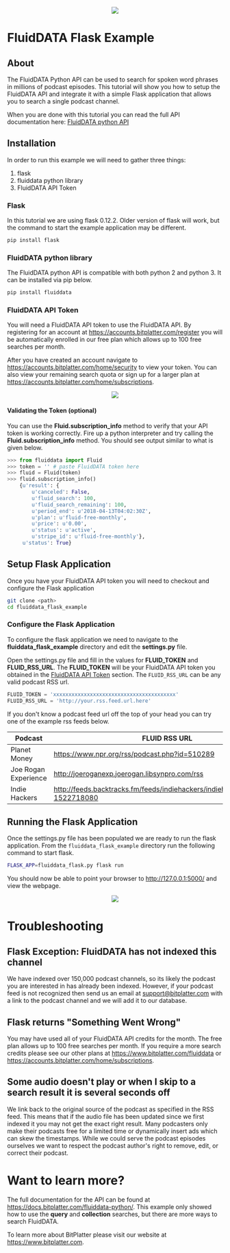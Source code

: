 <p align="center"><img src="https://cache.btpl.io/cache/landing_logo.svg" /></p>

# FluidDATA Flask Example


## About

The FluidDATA Python API can be used to search for spoken word phrases in
millions of podcast episodes.  This tutorial will show you how to setup the
FluidDATA API and integrate it with a simple Flask application that allows you
to search a single podcast channel.

When you are done with this tutorial you can read the full API documentation here:
[FluidDATA python API](https://docs.bitplatter.com/fluiddata-python/)


## Installation

In order to run this example we will need to gather three things:

1. flask
2. fluiddata python library
3. FluidDATA API Token


### Flask

In this tutorial we are using flask 0.12.2. Older version of flask will work,
but the command to start the example application may be different. 

```bash
pip install flask
```


### FluidDATA python library

The FluidDATA python API is compatible with both python 2 and python 3.  It can
be installed via pip below.

```bash
pip install fluiddata
```


### FluidDATA API Token

You will need a FluidDATA API token to use the FluidDATA API.  By registering for an
account at https://accounts.bitplatter.com/register you will be automatically
enrolled in our free plan which allows up to 100 free searches per month.

After you have created an account navigate to
https://accounts.bitplatter.com/home/security to view your token.  You can
also view your remaining search quota or sign up for a larger plan at
https://accounts.bitplatter.com/home/subscriptions.

<p align="center"><img src="https://cache.btpl.io/cache/flask_example/token.png" /></p>


#### Validating the Token (optional)

You can use the **Fluid.subscription_info** method to verify that your API
token is working correctly.  Fire up a python interpreter and try calling the
**Fluid.subscription_info** method.  You should see output similar to what is
given below.

```python
>>> from fluiddata import Fluid
>>> token = '' # paste FluidDATA token here
>>> fluid = Fluid(token)
>>> fluid.subscription_info()
    {u'result': {
        u'canceled': False,
        u'fluid_search': 100,
        u'fluid_search_remaining': 100,
        u'period_end': u'2018-04-13T04:02:30Z',
        u'plan': u'fluid-free-monthly',
        u'price': u'0.00',
        u'status': u'active',
        u'stripe_id': u'fluid-free-monthly'},
     u'status': True}
```

## Setup Flask Application

Once you have your FluidDATA API token you will need to checkout and configure the Flask
application

```bash
git clone <path>
cd fluiddata_flask_example
```

### Configure the Flask Application

To configure the flask application we need to navigate to the
**fluiddata_flask_example** directory and edit the **settings.py** file.  

Open the settings.py file and fill in the values for **FLUID_TOKEN** and
**FLUID_RSS_URL**.  The **FLUID_TOKEN** will be your FluidDATA API token you
obtained in the [FluidDATA API Token](#fluiddata-api-token) section.  The
`FLUID_RSS_URL` can be any valid podcast RSS url.

```python
FLUID_TOKEN = 'xxxxxxxxxxxxxxxxxxxxxxxxxxxxxxxxxxxxxxxx'
FLUID_RSS_URL = 'http://your.rss.feed.url.here'
```

If you don't know a podcast feed url off the top of your head you can try one
of the example rss feeds below.

| Podcast       | FLUID RSS URL |
| ------------- | ------------- |
| Planet Money  | https://www.npr.org/rss/podcast.php?id=510289 |
| Joe Rogan Experience | http://joeroganexp.joerogan.libsynpro.com/rss |
| Indie Hackers | http://feeds.backtracks.fm/feeds/indiehackers/indiehackers/feed.xml?1522718080 |


## Running the Flask Application

Once the settings.py file has been populated we are ready to run the flask
application.  From the `fluiddata_flask_example` directory run the following
command to start flask.

```bash
FLASK_APP=fluiddata_flask.py flask run
```

You should now be able to point your browser to http://127.0.0.1:5000/ and view the webpage.

<p align="center"><img src="https://cache.btpl.io/cache/flask_example/asteroid.png" /></p>


# Troubleshooting

## Flask Exception: FluidDATA has not indexed this channel

We have indexed over 150,000 podcast channels, so its likely the podcast you
are interested in has already been indexed.  However, if your podcast feed is
not recognized then send us an email at <support@bitplatter.com> with a link to
the podcast channel and we will add it to our database.

## Flask returns "Something Went Wrong"

You may have used all of your FluidDATA API credits for the month.  The free
plan allows up to 100 free searches per month.  If you require a more search
credits please see our other plans at <https://www.bitplatter.com/fluiddata> or
<https://accounts.bitplatter.com/home/subscriptions>.

## Some audio doesn't play or when I skip to a search result it is several seconds off

We link back to the original source of the podcast as specified in the RSS
feed.  This means that if the audio file has been updated since we first
indexed it you may not get the exact right result.  Many podcasters only make
their podcasts free for a limited time or dynamically insert ads which can skew
the timestamps.  While we could serve the podcast episodes ourselves we want
to respect the podcast author's right to remove, edit, or correct their
podcast.

# Want to learn more?

The full documentation for the API can be found at
<https://docs.bitplatter.com/fluiddata-python/>. This example only showed how to use the
**query** and **collection** searches, but there are more ways to search FluidDATA.


To learn more about BitPlatter please visit our website at https://www.bitplatter.com.

 

